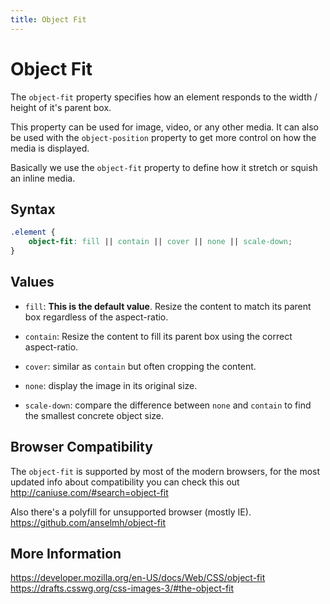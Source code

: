 ```yaml
---
title: Object Fit
---
```

# Object Fit

The `object-fit` property specifies how an element responds to the width / height of it's parent box.

This property can be used for image, video, or any other media. It can also be used with the `object-position` property to get more control on how the media is displayed.

Basically we use the `object-fit` property to define how it stretch or squish an inline media.

## Syntax
```css
.element {
    object-fit: fill || contain || cover || none || scale-down;
}
```

## Values

* `fill`: **This is the default value**. Resize the content to match its parent box regardless of the aspect-ratio.

* `contain`: Resize the content to fill its parent box using the correct aspect-ratio.

* `cover`: similar as `contain` but often cropping the content.

* `none`: display the image in its original size.

* `scale-down`: compare the difference between `none` and `contain` to find the smallest concrete object size.

## Browser Compatibility
The `object-fit` is supported by most of the modern browsers, for the most updated info about compatibility you can check this out http://caniuse.com/#search=object-fit

Also there's a polyfill for unsupported browser (mostly IE).
https://github.com/anselmh/object-fit

## More Information

https://developer.mozilla.org/en-US/docs/Web/CSS/object-fit
https://drafts.csswg.org/css-images-3/#the-object-fit
